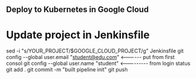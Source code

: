 ## Deploy to Kubernetes in Google Cloud


# Update project in Jenkinsfile

sed -i "s/YOUR_PROJECT/$GOOGLE_CLOUD_PROJECT/g" Jenkinsfile
git config --global user.email "student@edu.com"     <------ put from first consol 
git config --global user.name "student"               <--------- from login status
git add .
git commit -m "built pipeline init"
git push
